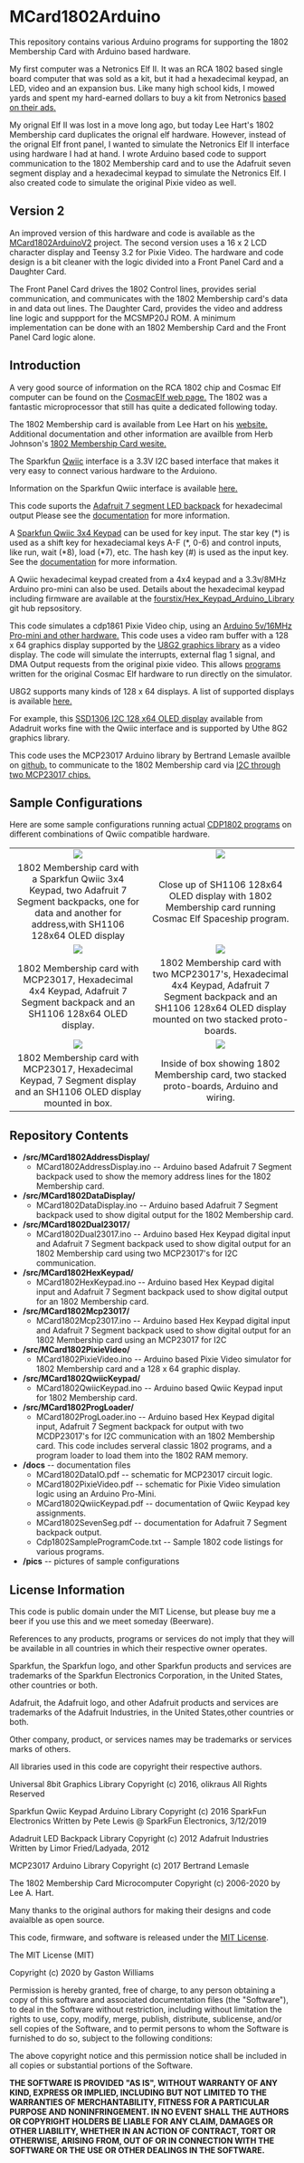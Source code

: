 MCard1802Arduino
================

This repository contains various Arduino programs for supporting the 1802 Membership Card with Arduino based hardware.

My first computer was a Netronics Elf II. It was an RCA 1802 based single board computer that was sold as a kit,
but it had a hexadecimal keypad, an LED, video and an expansion bus. Like many high school kids, I mowed yards
and spent my hard-earned dollars to buy a kit from Netronics [based on their ads.](http://www.cosmacelf.com/gallery/netronics-ads/)

My orignal Elf II was lost in a move long ago, but today Lee Hart's 1802 Membership card duplicates the orignal elf hardware.
However, instead of the orignal Elf front panel, I wanted to simulate the Netronics Elf II interface using hardware I had at hand. 
I wrote Arduino based code to support communication to the 1802 Membership card and to use the Adafruit seven segment display and
a hexadecimal keypad to simulate the Netronics Elf. I also created code to simulate the original Pixie video as well.

Version 2
---------
An improved version of this hardware and code is available as the [MCard1802ArduinoV2](https://github.com/fourstix/MCard1802ArduinoV2)
project.  The second version uses a 16 x 2 LCD character display and Teensy 3.2 for Pixie Video.  The hardware and code design is a bit cleaner with
the logic divided into a Front Panel Card and a Daughter Card.

The Front Panel Card drives the 1802 Control lines, provides serial communication, and communicates with the 1802 Membership card's data in
and data out lines.  The Daughter Card, provides the video and address line logic and suppport for the MCSMP20J ROM.
A minimum implementation can be done with an 1802 Membership Card and the Front Panel Card logic alone.

Introduction
-------------

A very good source of information on the RCA 1802 chip and Cosmac Elf computer can be found on the 
[CosmacElf web page.](http://www.cosmacelf.com) The 1802 was a fantastic microprocessor that still has quite a 
dedicated following today.

The 1802 Membership card is available from Lee Hart on his [website.](http://www.sunrise-ev.com/1802.htm)  
Additional documentation and other information are availble from Herb Johnson's 
[1802 Membership Card wesite.](http://www.retrotechnology.com/memship/memship.html)

The Sparkfun [Qwiic](https://www.sparkfun.com/qwiic) interface is a 3.3V I2C based interface that makes
it very easy to connect various hardware to the Arduiono.  

Information on the Sparkfun Qwiic interface is available [here.](https://www.sparkfun.com/qwiic)

This code suports the [Adafruit 7 segment LED backpack](https://www.adafruit.com/product/878) for
hexadecimal output Please see the 
[documentation](https://github.com/fourstix/MCard1802Arduino/blob/master/docs/MCard1802SevenSeg.pdf)
for more information.
 
A [Sparkfun Qwiic 3x4 Keypad](https://www.sparkfun.com/products/15290) can be used for key input. The
star key (&ast;) is used as a shift key for hexadeciamal keys A-F (&ast;, 0-6) and control inputs, 
like run, wait (&ast;8), load (&ast;7), etc.  The hash key (#) is used as the input key. See the 
[documentation](https://github.com/fourstix/MCard1802Arduino/blob/master/docs/MCard1802QwiicKeypad.pdf)
for more information.

A Qwiic hexadecimal keypad created from a 4x4 keypad and a 3.3v/8MHz Arduino pro-mini can also be used.
Details about the hexadecimal keypad including firmware are available at the 
[fourstix/Hex_Keypad_Arduino_Library](https://github.com/fourstix/Hex_Keypad_Arduino_Library)
git hub repsository.

This code simulates a cdp1861 Pixie Video chip, using an [Arduino 5v/16MHz Pro-mini and other hardware.](https://github.com/fourstix/MCard1802Arduino/blob/master/docs/MCard1802PixieVideo.pdf)
This code uses a video ram buffer with a 128 x 64 graphics display supported by the
[U8G2 graphics library](https://github.com/olikraus/u8g2) as a video display.  The code will simulate
the interrupts, external flag 1 signal, and DMA Output requests from the original pixie video.  This
allows [programs](https://github.com/fourstix/MCard1802Arduino/blob/master/docs/Cdp1802SampleProgramCode.txt)
written for the original Cosmac Elf hardware to run directly on the simulator.

U8G2 supports many kinds of 128 x 64 displays.  A list of supported displays is available 
[here.](https://github.com/olikraus/u8g2/wiki/u8g2setupcpp)


For example, this [SSD1306 I2C 128 x64 OLED display](https://www.adafruit.com/product/938) available
from Adadruit works fine with the Qwiic interface and is supported by Uthe 8G2 graphics library.

This code uses the MCP23017 Arduino library by Bertrand Lemasle availble on
[github.](https://github.com/blemasle/arduino-mcp23017)
to communicate to the 1802 Membership card via [I2C through two MCP23017 chips.](https://github.com/fourstix/MCard1802Arduino/blob/master/docs/MCard1802DataIO.pdf)


 
Sample Configurations
---------------------
Here are some sample configurations running actual [CDP1802 programs](https://github.com/fourstix/QwiicCosmacElfSim/blob/master/docs/Cdp1802SampleProgramCode.txt)
on different combinations of Qwiic compatible hardware.

<table class="table table-hover table-striped table-bordered">
  <tr align="center">
   <td><img src="https://github.com/fourstix/MCard1802Arduino/blob/master/pics/MCard1802IO.JPG"></td>
   <td><img src="https://github.com/fourstix/MCard1802Arduino/blob/master/pics/Spaceship.png"></td> 
  </tr>
  <tr align="center">
    <td>1802 Membership card with a Sparkfun Qwiic 3x4 Keypad, two Adafruit 7 Segment backpacks, one for data and another for address,with SH1106 128x64 OLED display</td>
    <td>Close up of SH1106 128x64 OLED display with 1802 Membership card running Cosmac Elf Spaceship program.</td>
  </tr>
  <tr align="center">
   <td><img src="https://github.com/fourstix/MCard1802Arduino/blob/master/pics/MCard1802Mcp23017.jpg"></td>
   <td><img src="https://github.com/fourstix/MCard1802Arduino/blob/master/pics/MCard1802Dual23017.png"></td> 
  </tr>
  <tr align="center">
    <td>1802 Membership card with MCP23017, Hexadecimal 4x4 Keypad, Adafruit 7 Segment backpack and an SH1106 128x64 OLED display.</td>
    <td>1802 Membership card with two MCP23017's, Hexadecimal 4x4 Keypad, Adafruit 7 Segment backpack and an SH1106 128x64 OLED display mounted on two stacked proto-boards.</td>
  </tr>
  <tr align="center">
   <td><img src="https://github.com/fourstix/MCard1802Arduino/blob/master/pics/MCard1802Outside.jpg"></td>
   <td><img src="https://github.com/fourstix/MCard1802Arduino/blob/master/pics/MCard1802Inside.png"></td> 
  </tr>
  <tr align="center">
    <td>1802 Membership card with MCP23017, Hexadecimal Keypad, 7 Segment display and an SH1106 OLED display mounted in box.</td>
    <td>Inside of box showing 1802 Membership card, two stacked proto-boards, Arduino and wiring.</td>
  </tr>   
</table>

Repository Contents
-------------------
* **/src/MCard1802AddressDisplay/**
  * MCard1802AddressDisplay.ino -- Arduino based Adafruit 7 Segment backpack used to show the memory address lines for the 1802 Membership card.
* **/src/MCard1802DataDisplay/** 
  * MCard1802DataDisplay.ino -- Arduino based Adafruit 7 Segment backpack used to show digital output for the 1802 Membership card.
* **/src/MCard1802Dual23017/**  
  * MCard1802Dual23017.ino -- Arduino based Hex Keypad digital input and Adafruit 7 Segment backpack used to show digital output for an
1802 Membership card using two MCP23017's for I2C communication.
* **/src/MCard1802HexKeypad/**  
  * MCard1802HexKeypad.ino -- Arduino based Hex Keypad digital input and Adafruit 7 Segment backpack used to show digital output for an
1802 Membership card.
* **/src/MCard1802Mcp23017/**  
  * MCard1802Mcp23017.ino -- Arduino based Hex Keypad digital input and Adafruit 7 Segment backpack used to show digital output for an
1802 Membership card using an MCP23017 for I2C 
* **/src/MCard1802PixieVideo/**  
  * MCard1802PixieVideo.ino -- Arduino based Pixie Video simulator for 1802 Membership card and a 128 x 64 graphic display. 
* **/src/MCard1802QwiicKeypad/** 
  * MCard1802QwiicKeypad.ino -- Arduino based Qwiic Keypad input for 1802 Membership card.
* **/src/MCard1802ProgLoader/**  
  * MCard1802ProgLoader.ino -- Arduino based Hex Keypad digital input, Adafruit 7 Segment backpack for output with two MCDP23017's for I2C
communication with an 1802 Membership card. This code includes serveral classic 1802 programs, and a program loader to load them into the 1802 RAM memory.  
* **/docs** -- documentation files
  * MCard1802DataIO.pdf -- schematic for MCP23017 circuit logic.
  * MCard1802PixieVideo.pdf -- schematic for Pixie Video simulation logic using an Arduino Pro-Mini.
  * MCard1802QwiicKeypad.pdf -- documentation of Qwiic Keypad key assignments.
  * MCard1802SevenSeg.pdf -- documentation for Adafruit 7 Segment backpack output.
  * Cdp1802SampleProgramCode.txt -- Sample 1802 code listings for various programs.
* **/pics** -- pictures of sample configurations


License Information
-------------------

This code is public domain under the MIT License, but please buy me a beer
if you use this and we meet someday (Beerware).

References to any products, programs or services do not imply
that they will be available in all countries in which their respective owner operates.

Sparkfun, the Sparkfun logo, and other Sparkfun products and services are
trademarks of the Sparkfun Electronics Corporation, in the United States,
other countries or both. 

Adafruit, the Adafruit logo, and other Adafruit products and services are
trademarks of the Adafruit Industries, in the United States,other countries or both. 

Other company, product, or services names may be trademarks or services marks of others.

All libraries used in this code are copyright their respective authors.
  
Universal 8bit Graphics Library
Copyright (c) 2016, olikraus
All Rights Reserved
 
Sparkfun Qwiic Keypad Arduino Library
Copyright (c) 2016 SparkFun Electronics
Written by Pete Lewis @ SparkFun Electronics, 3/12/2019

Adadruit LED Backpack Library
Copyright (c) 2012 Adafruit Industries
Written by Limor Fried/Ladyada, 2012 

MCP23017 Arduino Library
Copyright (c) 2017 Bertrand Lemasle

The 1802 Membership Card Microcomputer 
Copyright (c) 2006-2020  by Lee A. Hart.
 
Many thanks to the original authors for making their designs and code avaialble as open source.
 

This code, firmware, and software is released under the [MIT License](http://opensource.org/licenses/MIT).

The MIT License (MIT)

Copyright (c) 2020 by Gaston Williams

Permission is hereby granted, free of charge, to any person obtaining a copy
of this software and associated documentation files (the "Software"), to deal
in the Software without restriction, including without limitation the rights
to use, copy, modify, merge, publish, distribute, sublicense, and/or sell
copies of the Software, and to permit persons to whom the Software is
furnished to do so, subject to the following conditions:

The above copyright notice and this permission notice shall be included in all
copies or substantial portions of the Software.

**THE SOFTWARE IS PROVIDED "AS IS", WITHOUT WARRANTY OF ANY KIND, EXPRESS OR IMPLIED, INCLUDING BUT NOT LIMITED TO THE WARRANTIES OF MERCHANTABILITY,
FITNESS FOR A PARTICULAR PURPOSE AND NONINFRINGEMENT. IN NO EVENT SHALL THE
AUTHORS OR COPYRIGHT HOLDERS BE LIABLE FOR ANY CLAIM, DAMAGES OR OTHER
LIABILITY, WHETHER IN AN ACTION OF CONTRACT, TORT OR OTHERWISE, ARISING FROM, OUT OF OR IN CONNECTION WITH THE SOFTWARE OR THE USE OR OTHER DEALINGS IN THE
SOFTWARE.**